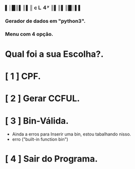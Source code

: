 ### ▌│█║▌║▌║ cＬ４ʸ ║▌║▌║█│▌▌
 

### Gerador de dados em "python3".  

### Menu com 4 opção.
# Qual foi a sua Escolha?.
# [ 1 ] CPF.
# [ 2 ] Gerar CCFUL.
# [ 3 ] Bin-Válida.
 - Ainda a erros para Inserir uma bin, estou tabalhando nisso.
 - erro ("built-in function bin")
# [ 4 ] Sair do Programa.
